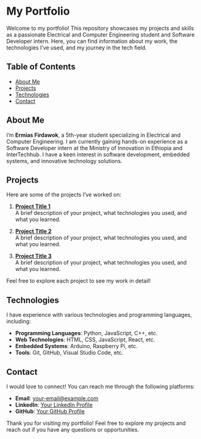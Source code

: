 # My Portfolio

Welcome to my portfolio! This repository showcases my projects and skills as a passionate Electrical and Computer Engineering student and Software Developer intern. Here, you can find information about my work, the technologies I’ve used, and my journey in the tech field.

## Table of Contents

- [About Me](#about-me)
- [Projects](#projects)
- [Technologies](#technologies)
- [Contact](#contact)

## About Me

I’m **Ermias Firdawok**, a 5th-year student specializing in Electrical and Computer Engineering. I am currently gaining hands-on experience as a Software Developer intern at the Ministry of Innovation in Ethiopia and InterTechhub. I have a keen interest in software development, embedded systems, and innovative technology solutions.

## Projects

Here are some of the projects I’ve worked on:

1. **[Project Title 1](#)**  
   A brief description of your project, what technologies you used, and what you learned.

2. **[Project Title 2](#)**  
   A brief description of your project, what technologies you used, and what you learned.

3. **[Project Title 3](#)**  
   A brief description of your project, what technologies you used, and what you learned.

Feel free to explore each project to see my work in detail!

## Technologies

I have experience with various technologies and programming languages, including:

- **Programming Languages**: Python, JavaScript, C++, etc.
- **Web Technologies**: HTML, CSS, JavaScript, React, etc.
- **Embedded Systems**: Arduino, Raspberry Pi, etc.
- **Tools**: Git, GitHub, Visual Studio Code, etc.

## Contact

I would love to connect! You can reach me through the following platforms:

- **Email**: [your-email@example.com](mailto:your-email@example.com)
- **LinkedIn**: [Your LinkedIn Profile](https://www.linkedin.com/in/your-profile)
- **GitHub**: [Your GitHub Profile](https://github.com/your-username)

Thank you for visiting my portfolio! Feel free to explore my projects and reach out if you have any questions or opportunities.
